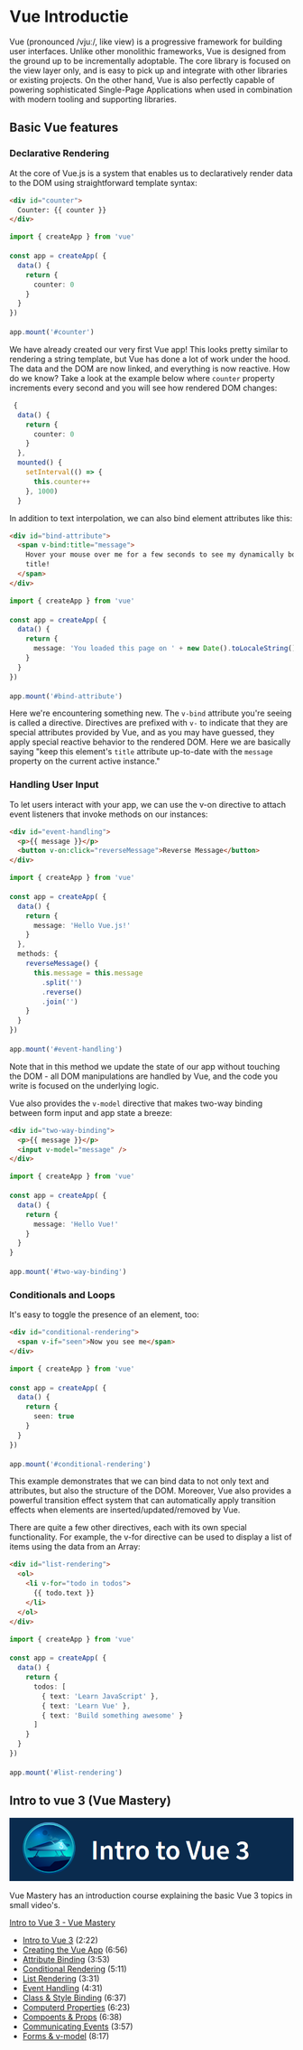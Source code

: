 # Vue Introductie

Vue (pronounced /vjuː/, like view) is a progressive framework for building user interfaces. Unlike other monolithic frameworks, Vue is designed from the ground up to be incrementally adoptable. The core library is focused on the view layer only, and is easy to pick up and integrate with other libraries or existing projects. On the other hand, Vue is also perfectly capable of powering sophisticated Single-Page Applications when used in combination with modern tooling and supporting libraries.

## Basic Vue features

### Declarative Rendering

At the core of Vue.js is a system that enables us to declaratively render data to the DOM using straightforward template syntax:

```html
<div id="counter">
  Counter: {{ counter }}
</div>

```

``` typescript
import { createApp } from 'vue'

const app = createApp( {
  data() {
    return {
      counter: 0
    }
  }
})

app.mount('#counter')
```

We have already created our very first Vue app! This looks pretty similar to rendering a string template, but Vue has done a lot of work under the hood. The data and the DOM are now linked, and everything is now reactive. How do we know? Take a look at the example below where `counter` property increments every second and you will see how rendered DOM changes:

```typescript
 {
  data() {
    return {
      counter: 0
    }
  },
  mounted() {
    setInterval(() => {
      this.counter++
    }, 1000)
  }
```

In addition to text interpolation, we can also bind element attributes like this:

```html
<div id="bind-attribute">
  <span v-bind:title="message">
    Hover your mouse over me for a few seconds to see my dynamically bound
    title!
  </span>
</div>

```

```typescript
import { createApp } from 'vue'

const app = createApp( {
  data() {
    return {
      message: 'You loaded this page on ' + new Date().toLocaleString()
    }
  }
})

app.mount('#bind-attribute')
```

Here we're encountering something new. The `v-bind` attribute you're seeing is called a directive. Directives are prefixed with `v-` to indicate that they are special attributes provided by Vue, and as you may have guessed, they apply special reactive behavior to the rendered DOM. Here we are basically saying "keep this element's `title` attribute up-to-date with the `message` property on the current active instance."

### Handling User Input

To let users interact with your app, we can use the v-on directive to attach event listeners that invoke methods on our instances:

```html
<div id="event-handling">
  <p>{{ message }}</p>
  <button v-on:click="reverseMessage">Reverse Message</button>
</div>
```

```typescript
import { createApp } from 'vue'

const app = createApp( {
  data() {
    return {
      message: 'Hello Vue.js!'
    }
  },
  methods: {
    reverseMessage() {
      this.message = this.message
        .split('')
        .reverse()
        .join('')
    }
  }
})

app.mount('#event-handling')
```

Note that in this method we update the state of our app without touching the DOM - all DOM manipulations are handled by Vue, and the code you write is focused on the underlying logic.

Vue also provides the `v-model` directive that makes two-way binding between form input and app state a breeze:

```html
<div id="two-way-binding">
  <p>{{ message }}</p>
  <input v-model="message" />
</div>
```

```typescript
import { createApp } from 'vue'

const app = createApp( {
  data() {
    return {
      message: 'Hello Vue!'
    }
  }
}

app.mount('#two-way-binding')
```

### Conditionals and Loops

It's easy to toggle the presence of an element, too:

```html
<div id="conditional-rendering">
  <span v-if="seen">Now you see me</span>
</div>
```

```typescript
import { createApp } from 'vue'

const app = createApp( {
  data() {
    return {
      seen: true
    }
  }
})

app.mount('#conditional-rendering')
```

This example demonstrates that we can bind data to not only text and attributes, but also the structure of the DOM. Moreover, Vue also provides a powerful transition effect system that can automatically apply transition effects when elements are inserted/updated/removed by Vue.

There are quite a few other directives, each with its own special functionality. For example, the v-for directive can be used to display a list of items using the data from an Array:

```html
<div id="list-rendering">
  <ol>
    <li v-for="todo in todos">
      {{ todo.text }}
    </li>
  </ol>
</div>
```

```typescript
import { createApp } from 'vue'

const app = createApp( {
  data() {
    return {
      todos: [
        { text: 'Learn JavaScript' },
        { text: 'Learn Vue' },
        { text: 'Build something awesome' }
      ]
    }
  }
})

app.mount('#list-rendering')
```

## Intro to vue 3 (Vue Mastery)

[![Intro to Vue 3](./img/intro-to-vue-3_vuemastery.png)](https://www.vuemastery.com/courses/intro-to-vue-3/intro-to-vue3/)

Vue Mastery has an introduction course explaining the basic Vue 3 topics in small video's.

[Intro to Vue 3 - Vue Mastery](https://www.vuemastery.com/courses/intro-to-vue-3/intro-to-vue3/)

* [Intro to Vue 3](https://www.vuemastery.com/courses/intro-to-vue-3/intro-to-vue3/) (2:22)
* [Creating the Vue App](https://www.vuemastery.com/courses/intro-to-vue-3/creating-the-vue-app-vue3) (6:56)
* [Attribute Binding](https://www.vuemastery.com/courses/intro-to-vue-3/attribute-binding-vue3) (3:53)
* [Conditional Rendering](https://www.vuemastery.com/courses/intro-to-vue-3/conditional-rendering-vue3) (5:11)
* [List Rendering](https://www.vuemastery.com/courses/intro-to-vue-3/list-rendering-vue3) (3:31)
* [Event Handling](https://www.vuemastery.com/courses/intro-to-vue-3/event-handling-vue3) (4:31)
* [Class & Style Binding](https://www.vuemastery.com/courses/intro-to-vue-3/class-and-style-binding-vue3) (6:37)
* [Computerd Properties](https://www.vuemastery.com/courses/intro-to-vue-3/computed-properties-vue3) (6:23)
* [Compoents & Props](https://www.vuemastery.com/courses/intro-to-vue-3/components-and-props-vue3) (6:38)
* [Communicating Events](https://www.vuemastery.com/courses/intro-to-vue-3/communicating-events-vue3) (3:57)
* [Forms & v-model](https://www.vuemastery.com/courses/intro-to-vue-3/forms-and-v-model-vue3) (8:17)
